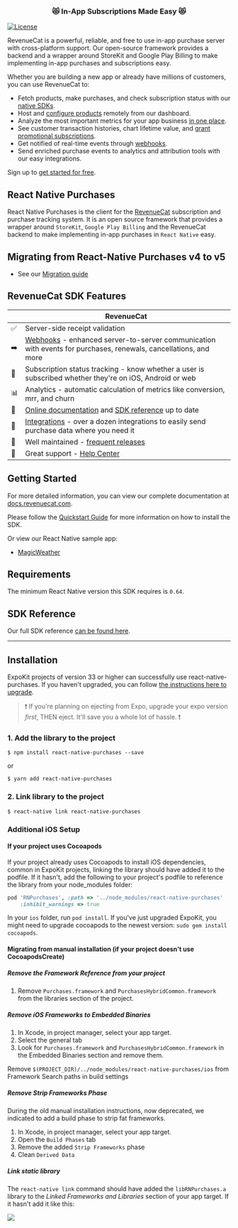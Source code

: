 <h3 align="center">😻 In-App Subscriptions Made Easy 😻</h3>

[![License](https://img.shields.io/cocoapods/l/RevenueCat.svg?style=flat)](http://cocoapods.org/pods/RevenueCat)

RevenueCat is a powerful, reliable, and free to use in-app purchase server with cross-platform support. Our open-source framework provides a backend and a wrapper around StoreKit and Google Play Billing to make implementing in-app purchases and subscriptions easy. 

Whether you are building a new app or already have millions of customers, you can use RevenueCat to:

  * Fetch products, make purchases, and check subscription status with our [native SDKs](https://docs.revenuecat.com/docs/installation). 
  * Host and [configure products](https://docs.revenuecat.com/docs/entitlements) remotely from our dashboard. 
  * Analyze the most important metrics for your app business [in one place](https://docs.revenuecat.com/docs/charts).
  * See customer transaction histories, chart lifetime value, and [grant promotional subscriptions](https://docs.revenuecat.com/docs/customers).
  * Get notified of real-time events through [webhooks](https://docs.revenuecat.com/docs/webhooks).
  * Send enriched purchase events to analytics and attribution tools with our easy integrations.

Sign up to [get started for free](https://app.revenuecat.com/signup).

## React Native Purchases

React Native Purchases is the client for the [RevenueCat](https://www.revenuecat.com/) subscription and purchase tracking system. It is an open source framework that provides a wrapper around `StoreKit`, `Google Play Billing` and the RevenueCat backend to make implementing in-app purchases in `React Native` easy.

## Migrating from React-Native Purchases v4 to v5
- See our [Migration guide](./v4_to_v5_migration_guide.md)

## RevenueCat SDK Features
|   | RevenueCat |
| --- | --- |
✅ | Server-side receipt validation
➡️ | [Webhooks](https://docs.revenuecat.com/docs/webhooks) - enhanced server-to-server communication with events for purchases, renewals, cancellations, and more   
🎯 | Subscription status tracking - know whether a user is subscribed whether they're on iOS, Android or web  
📊 | Analytics - automatic calculation of metrics like conversion, mrr, and churn  
📝 | [Online documentation](https://docs.revenuecat.com/docs) and [SDK reference](https://revenuecat.github.io/react-native-purchases-docs/) up to date  
🔀 | [Integrations](https://www.revenuecat.com/integrations) - over a dozen integrations to easily send purchase data where you need it  
💯 | Well maintained - [frequent releases](https://github.com/RevenueCat/purchases-ios/releases)  
📮 | Great support - [Help Center](https://revenuecat.zendesk.com) 

## Getting Started
For more detailed information, you can view our complete documentation at [docs.revenuecat.com](https://docs.revenuecat.com/docs).

Please follow the [Quickstart Guide](https://docs.revenuecat.com/docs/) for more information on how to install the SDK.

Or view our React Native sample app:
- [MagicWeather](examples/MagicWeather)

## Requirements

The minimum React Native version this SDK requires is `0.64`.

## SDK Reference
Our full SDK reference [can be found here](https://revenuecat.github.io/react-native-purchases-docs/).

---

## Installation

ExpoKit projects of version 33 or higher can successfully use react-native-purchases. If you haven't upgraded, you can follow [the instructions here to upgrade](https://docs.expo.io/versions/latest/expokit/expokit/#upgrading-expokit). 

> ❗️ If you're planning on ejecting from Expo, upgrade your expo version _first_, THEN eject. It'll save you a whole lot of hassle. ❗️

### 1. Add the library to the project

```
$ npm install react-native-purchases --save
```

or

```
$ yarn add react-native-purchases
```

### 2. Link library to the project

```
$ react-native link react-native-purchases
```

### Additional iOS Setup

#### If your project uses Cocoapods
If your project already uses Cocoapods to install iOS dependencies, common in ExpoKit projects, linking the library should have added it to the podfile. If it hasn't, add the following to your project's podfile to reference the library from your node_modules folder:

```ruby
pod 'RNPurchases', :path => '../node_modules/react-native-purchases'
    :inhibit_warnings => true
```

In your `ios` folder, run `pod install`. If you've just upgraded ExpoKit, you might need to upgrade cocoapods to the newest version: `sudo gem install cocoapods`. 

#### Migrating from manual installation (if your project doesn't use CocoapodsCreate)

##### Remove the Framework Reference from your project

1. Remove `Purchases.framework` and `PurchasesHybridCommon.framework` from the libraries section of the project. 

##### Remove iOS Frameworks to Embedded Binaries
1. In Xcode, in project manager, select your app target.
1. Select the general tab
1. Look for `Purchases.framework` and `PurchasesHybridCommon.framework` in the Embedded Binaries section and remove them.

Remove `$(PROJECT_DIR)/../node_modules/react-native-purchases/ios` from Framework Search paths in build settings

##### Remove Strip Frameworks Phase
During the old manual installation instructions, now deprecated, we indicated to add a build phase to strip fat frameworks. 
1. In Xcode, in project manager, select your app target.
2. Open the `Build Phases` tab
3. Remove the added `Strip Frameworks` phase
4. Clean `Derived Data` 

##### Link static library
The `react-native link` command should have added the `libRNPurchases.a` library to the _Linked Frameworks and Libraries_ section of your app target. If it hasn't add it like this:

![](https://media.giphy.com/media/U2MMgrdYlkRhEcy80J/giphy.gif)
